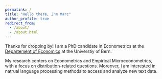 ```yaml
---
permalink: /
title: "Hello there, I'm Marc"
author_profile: true
redirect_from: 
  - /about/
  - /about.html
---
```


Thanks for dropping by! I am a PhD candidate in Econometrics at the [Departement of Economics](https://www.vwi.unibe.ch/index_eng.html) at the Universtiy of Bern. 

My research centers on Econometrics and Empirical Microeconometrics, with a focus on distribution-related questions. Moreover, I am interested in natrual language processing methods to access and analyze new text data. 


